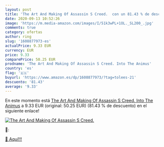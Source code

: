 ```yaml
---
layout: post
title: 'The Art And Making Of Assassin S Creed.  con un 81.43 % de descuento'
date: 2020-09-13 10:52:26
image: 'https://m.media-amazon.com/images/I/51k3wPL+1OL._SL200_.jpg'
comments: true
category: ofertas
author: ring
slug: '1608877973-es'
actualPrice: 9.33 EUR
currency: EUR
price: 9.33
comparePrice: 50.25 EUR
prodname: 'The Art And Making Of Assassin S Creed. Into The Animus'
country: 'es'
flag: '🇪🇸'
buyurl: 'https://www.amazon.es/dp/1608877973/?tag=tolees-21'
descuento: '81.43'
average: '9.33'
---
```


En este momento está [The Art And Making Of Assassin S Creed. Into The Animus](https://www.amazon.es/dp/1608877973/?tag=tolees-21) a 9.33 EUR (original: 50.25 EUR) (81.43 %  de descuento) en el siguiente enlace!

[![The Art And Making Of Assassin S Creed. ](https://m.media-amazon.com/images/I/51k3wPL+1OL._SL200_.jpg)](https://www.amazon.es/dp/1608877973/?tag=tolees-21)

🔎:


[🛒 Aquí!!!](https://www.amazon.es/dp/1608877973/?tag=tolees-21)
